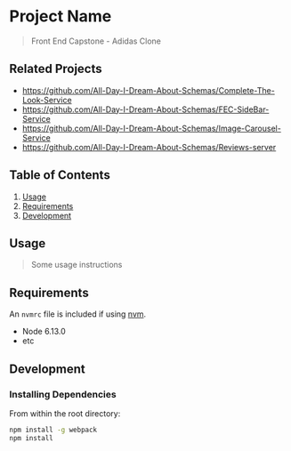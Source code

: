 # Project Name

> Front End Capstone - Adidas Clone

## Related Projects

  - https://github.com/All-Day-I-Dream-About-Schemas/Complete-The-Look-Service
  - https://github.com/All-Day-I-Dream-About-Schemas/FEC-SideBar-Service
  - https://github.com/All-Day-I-Dream-About-Schemas/Image-Carousel-Service
  - https://github.com/All-Day-I-Dream-About-Schemas/Reviews-server

## Table of Contents

1. [Usage](#Usage)
1. [Requirements](#requirements)
1. [Development](#development)

## Usage

> Some usage instructions

## Requirements

An `nvmrc` file is included if using [nvm](https://github.com/creationix/nvm).

- Node 6.13.0
- etc

## Development

### Installing Dependencies

From within the root directory:

```sh
npm install -g webpack
npm install
```


